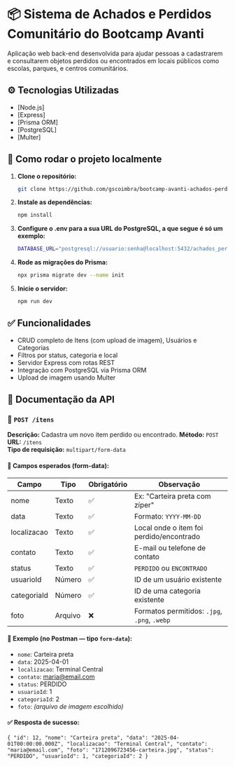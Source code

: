 # 📦 Sistema de Achados e Perdidos Comunitário do Bootcamp Avanti

Aplicação web back-end desenvolvida para ajudar pessoas a cadastrarem e consultarem objetos perdidos ou encontrados em locais públicos como escolas, parques, e centros comunitários.

## ⚙️ Tecnologias Utilizadas

- [Node.js]
- [Express]
- [Prisma ORM]
- [PostgreSQL]
- [Multer]

## 🧰 Como rodar o projeto localmente

1. **Clone o repositório:**
   ```bash
   git clone https://github.com/gscoimbra/bootcamp-avanti-achados-perdidos-backend.git

2. **Instale as dependências:**
   ```bash
   npm install

3. **Configure o .env para a sua URL do PostgreSQL, a que segue é só um exemplo:**
   ```bash
   DATABASE_URL="postgresql://usuario:senha@localhost:5432/achados_perdidos?schema=public"

4. **Rode as migrações do Prisma:**
   ```bash
   npx prisma migrate dev --name init

5. **Inicie o servidor:**
   ```bash
   npm run dev

## ✅ Funcionalidades
- CRUD completo de Itens (com upload de imagem), Usuários e Categorias
- Filtros por status, categoria e local
- Servidor Express com rotas REST
- Integração com PostgreSQL via Prisma ORM
- Upload de imagem usando Multer

## 🔗 Documentação da API
### 📌 `POST /itens`

**Descrição:** Cadastra um novo item perdido ou encontrado.
**Método:** `POST`  
**URL:** `/itens`  
**Tipo de requisição:** `multipart/form-data`  

#### 🔸 Campos esperados (form-data):

| Campo        | Tipo     | Obrigatório | Observação                                  |
|--------------|----------|-------------|---------------------------------------------|
| nome         | Texto    | ✅          | Ex: "Carteira preta com zíper"              |
| data         | Texto    | ✅          | Formato: `YYYY-MM-DD`                       |
| localizacao  | Texto    | ✅          | Local onde o item foi perdido/encontrado    |
| contato      | Texto    | ✅          | E-mail ou telefone de contato               |
| status       | Texto    | ✅          | `PERDIDO` ou `ENCONTRADO`                   |
| usuarioId    | Número   | ✅          | ID de um usuário existente                  |
| categoriaId  | Número   | ✅          | ID de uma categoria existente               |
| foto         | Arquivo  | ❌          | Formatos permitidos: `.jpg`, `.png`, `.webp`|

#### 🧪 Exemplo (no Postman — tipo `form-data`):

- `nome`: Carteira preta  
- `data`: 2025-04-01  
- `localizacao`: Terminal Central  
- `contato`: maria@email.com  
- `status`: PERDIDO  
- `usuarioId`: 1  
- `categoriaId`: 2  
- `foto`: *(arquivo de imagem escolhido)*

#### ✅ Resposta de sucesso:
`{
  "id": 12,
  "nome": "Carteira preta",
  "data": "2025-04-01T00:00:00.000Z",
  "localizacao": "Terminal Central",
  "contato": "maria@email.com",
  "foto": "1712096723456-carteira.jpg",
  "status": "PERDIDO",
  "usuarioId": 1,
  "categoriaId": 2
}`

